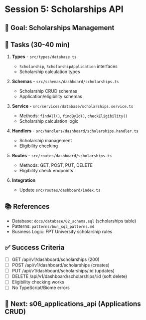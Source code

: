 # Session 5: Scholarships API

## 🎯 Goal: Scholarships Management

## 🔧 Tasks (30-40 min)

1. **Types** - `src/types/database.ts`
   - `Scholarship`, `ScholarshipApplication` interfaces
   - Scholarship calculation types

2. **Schemas** - `src/schemas/dashboard/scholarships.ts`
   - Scholarship CRUD schemas
   - Application/eligibility schemas

3. **Service** - `src/services/database/scholarships.service.ts`
   - Methods: `findAll()`, `findById()`, `checkEligibility()`
   - Scholarship calculation logic

4. **Handlers** - `src/handlers/dashboard/scholarships.handler.ts`
   - Scholarship management
   - Eligibility checking

5. **Routes** - `src/routes/dashboard/scholarships.ts`
   - Methods: GET, POST, PUT, DELETE
   - Eligibility check endpoints

6. **Integration**
   - Update `src/routes/dashboard/index.ts`

## 📚 References
- Database: `docs/database/02_schema.sql` (scholarships table)
- Patterns: `patterns/bun_sql_patterns.md`
- Business Logic: FPT University scholarship rules

## ✅ Success Criteria
- [ ] GET /api/v1/dashboard/scholarships (200)
- [ ] POST /api/v1/dashboard/scholarships (creates)
- [ ] PUT /api/v1/dashboard/scholarships/:id (updates)
- [ ] DELETE /api/v1/dashboard/scholarships/:id (soft delete)
- [ ] Eligibility checking works
- [ ] No TypeScript/Biome errors

## 🚀 Next: s06_applications_api (Applications CRUD)

